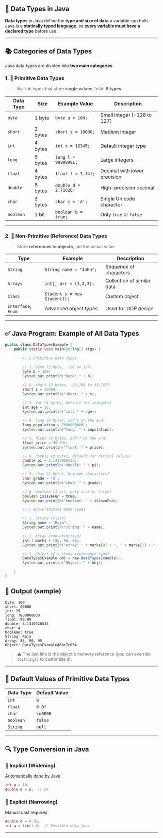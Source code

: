 
## 🧩 Data Types in Java

**Data types** in Java define the **type and size of data** a variable can hold. Java is a **statically typed language**, so **every variable must have a declared type** before use.

---

## 📚 Categories of Data Types

Java data types are divided into **two main categories**:

### 1. 🎯 **Primitive Data Types**

> Built-in types that store **single values**
> Total: **8 types**

| Data Type | Size    | Example Value         | Description                  |
| --------- | ------- | --------------------- | ---------------------------- |
| `byte`    | 1 byte  | `byte a = 100;`       | Small integer (-128 to 127)  |
| `short`   | 2 bytes | `short s = 10000;`    | Medium integer               |
| `int`     | 4 bytes | `int x = 12345;`      | Default integer type         |
| `long`    | 8 bytes | `long l = 9999999L;`  | Large integers               |
| `float`   | 4 bytes | `float f = 3.14f;`    | Decimal with lower precision |
| `double`  | 8 bytes | `double d = 2.71828;` | High-precision decimal       |
| `char`    | 2 bytes | `char c = 'A';`       | Single Unicode character     |
| `boolean` | 1 bit   | `boolean b = true;`   | Only `true` or `false`       |


---

### 2. 🧱 **Non-Primitive (Reference) Data Types**

> Store **references to objects**, not the actual value

| Type                | Example                      | Description                |
| ------------------- | ---------------------------- | -------------------------- |
| `String`            | `String name = "John";`      | Sequence of characters     |
| `Arrays`            | `int[] arr = {1,2,3};`       | Collection of similar data |
| `Class`             | `Student s = new Student();` | Custom object              |
| `Interface`, `Enum` | Advanced object types        | Used for OOP design        |

---



## ✅ Java Program: Example of All Data Types

```java
public class DataTypesExample {
    public static void main(String[] args) {
        
        // 🔹 Primitive Data Types
        
        // 1. byte (1 byte, -128 to 127)
        byte b = 100;
        System.out.println("byte: " + b);

        // 2. short (2 bytes, -32,768 to 32,767)
        short s = 20000;
        System.out.println("short: " + s);

        // 3. int (4 bytes, default for integers)
        int age = 25;
        System.out.println("int: " + age);

        // 4. long (8 bytes, add L at the end)
        long population = 7800000000L;
        System.out.println("long: " + population);

        // 5. float (4 bytes, add f at the end)
        float price = 99.99f;
        System.out.println("float: " + price);

        // 6. double (8 bytes, default for decimal values)
        double pi = 3.1415926535;
        System.out.println("double: " + pi);

        // 7. char (2 bytes, Unicode characters)
        char grade = 'A';
        System.out.println("char: " + grade);

        // 8. boolean (1 bit, only true or false)
        boolean isJavaFun = true;
        System.out.println("boolean: " + isJavaFun);

        // 🔹 Non-Primitive Data Types

        // 1. String (class)
        String name = "Raja";
        System.out.println("String: " + name);

        // 2. Array (non-primitive)
        int[] marks = {85, 90, 95};
        System.out.println("Array: " + marks[0] + ", " + marks[1] + ", " + marks[2]);

        // 3. Object of a class (reference type)
        DataTypesExample obj = new DataTypesExample();
        System.out.println("Object: " + obj);

    }
}
```

## 🧾 Output (sample)

```
byte: 100
short: 20000
int: 25
long: 7800000000
float: 99.99
double: 3.1415926535
char: A
boolean: true
String: Raja
Array: 85, 90, 95
Object: DataTypesExample@6bc7c054
```

> ⚠️ The last line is the object's memory reference (you can override `toString()` to customize it).

---


## 🛑 Default Values of Primitive Data Types

| Data Type | Default Value |
| --------- | ------------- |
| `int`     | `0`           |
| `float`   | `0.0f`        |
| `char`    | `\u0000`      |
| `boolean` | `false`       |
| `String`  | `null`        |

---

## 🔍 Type Conversion in Java

### 🔸 Implicit (Widening)

Automatically done by Java

```java
int a = 10;
double d = a;  // OK
```

### 🔸 Explicit (Narrowing)

Manual cast required

```java
double d = 9.78;
int a = (int) d;  // Possible data loss
```

---


